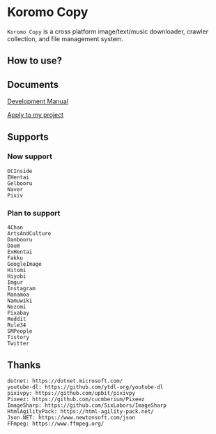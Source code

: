 # Koromo Copy

`Koromo Copy` is a cross platform image/text/music downloader, crawler collection, and file management system.

## How to use?

## Documents

[Development Manual](Document/Development.md)

[Apply to my project](Document/Embedding.md)

## Supports

### Now support

```
DCInside
EHentai
Gelbooru
Naver
Pixiv
```

### Plan to support

```
4Chan
ArtsAndCulture
Danbooru
Daum
ExHentai
Fakku
GoogleImage
Hitomi
Hiyobi
Imgur
Instagram
Manamoa
Namuwiki
Nozomi
Pixabay
Reddit
Rule34
SMPeople
Tistory
Twitter
```

## Thanks

```
dotnet: https://dotnet.microsoft.com/
youtube-dl: https://github.com/ytdl-org/youtube-dl
pixivpy: https://github.com/upbit/pixivpy
Pixeez: https://github.com/cucmberium/Pixeez
ImageSharp: https://github.com/SixLabors/ImageSharp
HtmlAgilityPack: https://html-agility-pack.net/
Json.NET: https://www.newtonsoft.com/json
FFmpeg: https://www.ffmpeg.org/
```